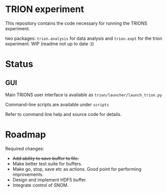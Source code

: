 # TRION experiment

This repository contains the code necessary for running the TRIONS experiment. 

two packages: `trion.analysis` for data analysis and 
`trion.expt` for the trion experiment. WIP (readme not up to date :))

# Status

## GUI
Main TRIONS user interface is available as `trion/launcher/launch_trion.py`

Command-line scripts are available under `scripts`

Refer to command line help and source code for details.

# Roadmap

Required changes:
- ~~Add ability to save buffer to file.~~
- Make better test suite for buffers.
- Make go, stop, save etc as actions. Good point for performing improvements.
- Design and implement HDF5 buffer.
- Integrate control of SNOM.
